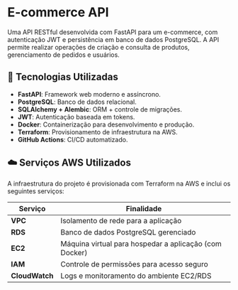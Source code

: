 # E-commerce API

Uma API RESTful desenvolvida com FastAPI para um e-commerce, com autenticação JWT e persistência em banco de dados PostgreSQL. A API permite realizar operações de criação e consulta de produtos, gerenciamento de pedidos e usuários.

## 🔧 Tecnologias Utilizadas
- **FastAPI**: Framework web moderno e assíncrono.
- **PostgreSQL**: Banco de dados relacional.
- **SQLAlchemy + Alembic**: ORM + controle de migrações.
- **JWT**: Autenticação baseada em tokens.
- **Docker**: Containerização para desenvolvimento e produção.
- **Terraform**: Provisionamento de infraestrutura na AWS.
- **GitHub Actions**: CI/CD automatizado.

## ☁️ Serviços AWS Utilizados

A infraestrutura do projeto é provisionada com Terraform na AWS e inclui os seguintes serviços:

| Serviço     | Finalidade                                                 |
|-------------|------------------------------------------------------------|
| **VPC**     | Isolamento de rede para a aplicação                        |
| **RDS**     | Banco de dados PostgreSQL gerenciado                       |
| **EC2**     | Máquina virtual para hospedar a aplicação (com Docker)     |
| **IAM**     | Controle de permissões para acesso seguro                  |
| **CloudWatch** | Logs e monitoramento do ambiente EC2/RDS     |